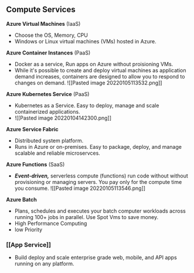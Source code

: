 ## Compute Services

**Azure Virtual Machines** (IaaS)
- Choose the OS, Memory, CPU
- Windows or Linux virtual machines (VMs) hosted in Azure.


**Azure Container Instances** (PaaS)

- Docker as a service, Run apps on Azure without proisioning VMs.
- While it's possible to create and deploy virtual machines as application demand increases, containers are designed to allow you to respond to changes on demand.
![[Pasted image 20220105113532.png]]


**Azure Kubernetes Service** (PaaS)

- Kubernetes as a Service. Easy to deploy, manage and scale containerized applications. 
- ![[Pasted image 20220104142300.png]]

**Azure Service Fabric**
- Distributed system platform. 
- Runs in Azure or on-premises. Easy to package, deploy, and manage scalable and reliable microservces. 

**Azure Functions** (SaaS)
- ***Event-driven,*** serverless compute (functions) run code without without provisioning or managing servers. You pay only for the compute time you consume. 
![[Pasted image 20220105113546.png]]


**Azure Batch** 
- Plans, schedules and executes your batch computer workloads across running 100+ jobs in parallel. Use Spot Vms to save money. 
- High Performance Computing
- low Priority

### [[App Service]]
- Build deploy and scale enterprise grade web, mobile, and API apps running on any platform. 